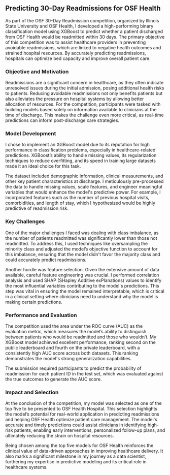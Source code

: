 ## Predicting 30-Day Readmissions for OSF Health

As part of the OSF 30-Day Readmission competition, organized by Illinois State University and OSF Health, I developed a high-performing binary classification model using XGBoost to predict whether a patient discharged from OSF Health would be readmitted within 30 days. The primary objective of this competition was to assist healthcare providers in preventing avoidable readmissions, which are linked to negative health outcomes and strained hospital resources. By accurately predicting readmissions, hospitals can optimize bed capacity and improve overall patient care.

### Objective and Motivation
Readmissions are a significant concern in healthcare, as they often indicate unresolved issues during the initial admission, posing additional health risks to patients. Reducing avoidable readmissions not only benefits patients but also alleviates the pressure on hospital systems by allowing better allocation of resources. For the competition, participants were tasked with building models based solely on information available to clinicians at the time of discharge. This makes the challenge even more critical, as real-time predictions can inform post-discharge care strategies.

### Model Development
I chose to implement an XGBoost model due to its reputation for high performance in classification problems, especially in healthcare-related predictions. XGBoost’s ability to handle missing values, its regularization techniques to reduce overfitting, and its speed in training large datasets made it an ideal choice for this task.

The dataset included demographic information, clinical measurements, and other key patient characteristics at discharge. I meticulously pre-processed the data to handle missing values, scale features, and engineer meaningful variables that would enhance the model's predictive power. For example, I incorporated features such as the number of previous hospital visits, comorbidities, and length of stay, which I hypothesized would be highly predictive of readmission risk.

### Key Challenges
One of the major challenges I faced was dealing with class imbalance, as the number of patients readmitted was significantly lower than those not readmitted. To address this, I used techniques like oversampling the minority class and adjusted the model’s objective function to account for this imbalance, ensuring that the model didn't favor the majority class and could accurately predict readmissions.

Another hurdle was feature selection. Given the extensive amount of data available, careful feature engineering was crucial. I performed correlation analysis and used SHAP (SHapley Additive exPlanations) values to identify the most influential variables contributing to the model's predictions. This step was vital in ensuring the model remained interpretable, which is critical in a clinical setting where clinicians need to understand why the model is making certain predictions.

### Performance and Evaluation
The competition used the area under the ROC curve (AUC) as the evaluation metric, which measures the model’s ability to distinguish between patients who would be readmitted and those who wouldn’t. My XGBoost model achieved excellent performance, ranking second on the public leaderboard and fourth on the private leaderboard, with a consistently high AUC score across both datasets. This ranking demonstrates the model's strong generalization capabilities.

The submission required participants to predict the probability of readmission for each patient ID in the test set, which was evaluated against the true outcomes to generate the AUC score.

### Impact and Selection
At the conclusion of the competition, my model was selected as one of the top five to be presented to OSF Health Hospital. This selection highlights the model’s potential for real-world application in predicting readmissions and helping OSF Health optimize patient care management. The model's accurate and timely predictions could assist clinicians in identifying high-risk patients, enabling early interventions, personalized follow-up plans, and ultimately reducing the strain on hospital resources.

Being chosen among the top five models for OSF Health reinforces the clinical value of data-driven approaches in improving healthcare delivery. It also marks a significant milestone in my journey as a data scientist, furthering my expertise in predictive modeling and its critical role in healthcare systems.
